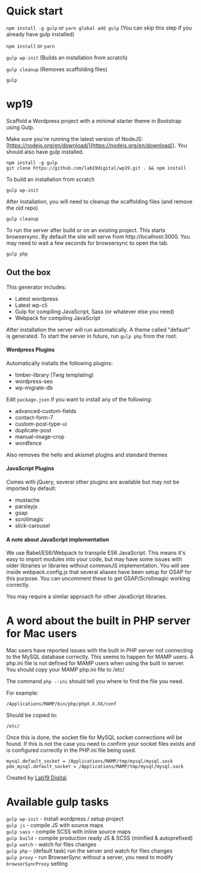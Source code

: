 # Quick start

`npm install -g gulp` or `yarn global add gulp` (You can skip this step if you already have gulp installed)

`npm install` or `yarn`

`gulp wp-init` (Builds an installation from scratch)

`gulp cleanup` (Removes scaffolding files)

`gulp`

# wp19

Scaffold a Wordpress project with a minimal starter theme in Bootstrap using Gulp.

Make sure you're running the latest version of NodeJS: [https://nodejs.org/en/download/](https://nodejs.org/en/download/). You should also have gulp installed.

    npm install -g gulp
    git clone https://github.com/lab19digital/wp19.git . && npm install

To build an installation from scratch

    gulp wp-init

After installation, you will need to cleanup the scaffolding files (and remove the old repo)

    gulp cleanup

To run the server after build or on an existing project. This starts browsersync. By default the site will serve from http://localhost:3000. You may need to wait a few seconds for browsersync to open the tab.

    gulp php

## Out the box

This generator includes:

* Latest wordpress
* Latest wp-cli
* Gulp for compiling JavaScript, Sass (or whatever else you need)
* Webpack for compiling JavaScript

After installation the server will run automatically. A theme called "default" is generated. To start the server in future, run `gulp php` from the root.

#### Wordpress Plugins
Automatically installs the following plugins:

* timber-library (Twig templating)
* wordpress-seo
* wp-migrate-db

Edit `package.json` if you want to install any of the following:

* advanced-custom-fields
* contact-form-7
* custom-post-type-ui
* duplicate-post
* manual-image-crop
* wordfence

Also removes the hello and akismet plugins and standard themes

#### JavaScript Plugins
Comes with jQuery, several other plugins are available but may not be imported by default:
- mustache
- parsleyjs
- gsap
- scrollmagic
- slick-carousel

#### A note about JavaScript implementation

We use Babel/ES6/Webpack to transpile ES6 JavaScript. This means it's easy to import modules
into your code, but may have some issues with older libraries or libraries without commonJS
implementation. You will see inside webpack.config.js that several aliases have been setup
for GSAP for this purpose. You can uncomment these to get GSAP/Scrollmagic working correctly.

You may require a similar approach for other JavaScript libraries.

# A word about the built in PHP server for Mac users
Mac users have reported issues with the built in PHP server not connecting to the MySQL database correctly.
This seems to happen for MAMP users. A php.ini file is not defined for MAMP users when using the built
in server. You should copy your MAMP php.ini file to /etc/

The command `php --ini` should tell you where to find the file you need.

For example:

    /Applications/MAMP/bin/php/phpX.X.XX/conf

Should be copied to:

    /etc/

Once this is done, the socket file for MySQL socket connections will be found. If this is not the case
you need to confirm your socket files exists and is configured correctly in the PHP.ini file being used.

    mysql.default_socket = /Applications/MAMP/tmp/mysql/mysql.sock
    pdo_mysql.default_socket = /Applications/MAMP/tmp/mysql/mysql.sock


Created by <a href="http://lab19digital.com">Lab19 Digital</a>.

# Available gulp tasks

`gulp wp-init` - install wordpress / setup project  
`gulp js` - compile JS with source maps  
`gulp sass` - compile SCSS with inline source maps  
`gulp build` - compile production ready JS & SCSS (minified & autoprefixed)  
`gulp watch` - watch for files changes  
`gulp php` - (default task) run the server and watch for files changes  
`gulp proxy` - run BrowserSync without a server, you need to modify `browserSyncProxy` setting

